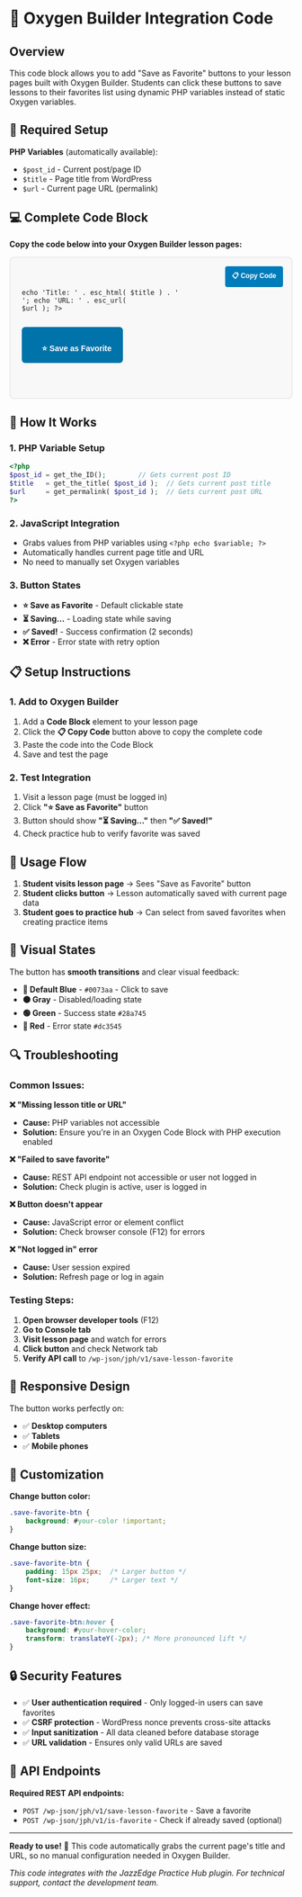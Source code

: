 # 🔧 Oxygen Builder Integration Code

## Overview
This code block allows you to add "Save as Favorite" buttons to your lesson pages built with Oxygen Builder. Students can click these buttons to save lessons to their favorites list using dynamic PHP variables instead of static Oxygen variables.

## 📝 Required Setup

**PHP Variables** (automatically available):
- `$post_id` - Current post/page ID
- `$title` - Page title from WordPress
- `$url` - Current page URL (permalink)

## 💻 Complete Code Block

**Copy the code below into your Oxygen Builder lesson pages:**

<div style="position: relative; background: #f8f8f9; border: 2px solid #e9ecef; border-radius: 8px; padding: 20px; margin-bottom: 20px;">
    <button onclick="copyOxygenCode()" style="position: absolute; top: 15px; right: 15px; background: #007cba; color: white; border: none; padding: 8px 12px; border-radius: 4px; cursor: pointer; font-size: 12px; font-weight: 600;">📋 Copy Code</button>
    <pre style="background: #f8f8f9; padding-top: 35px; margin: 0; overflow-x: auto; border-radius: 4px;"><code id="oxygen-code-block"><?php 
$post_id = get_the_ID();
$title   = get_the_title( $post_id );
$url     = get_permalink( $post_id );

echo 'Title: ' . esc_html( $title ) . '<br>';
echo 'URL: ' . esc_url( $url );
?>

<button id="save-lesson-favorite" class="save-favorite-btn">
    ⭐ Save as Favorite
</button>

<script>
document.addEventListener('DOMContentLoaded', function() {
    const saveBtn = document.getElementById('save-lesson-favorite');

    saveBtn.addEventListener('click', function() {
        // Get lesson data from PHP variables
        const lessonData = {
            title: '<?php echo $title; ?>',
            url: '<?php echo $url; ?>',    
        };

        // Validate required fields
        if (!lessonData.title || !lessonData.url) {
            alert('Missing lesson title or URL');
            return;
        }

        // Show loading state
        saveBtn.innerHTML = '⏳ Saving...';
        saveBtn.disabled = true;

        // Send to REST API
        fetch('/wp-json/jph/v1/save-lesson-favorite', {
            method: 'POST',
            headers: {
                'Content-Type': 'application/json',
                'X-WP-Nonce': '<?php echo wp_create_nonce('wp_rest'); ?>'
            },
            body: JSON.stringify(lessonData)
        })
        .then(response => response.json())
        .then(data => {
            if (data.success) {
                saveBtn.innerHTML = '✅ Saved!';
                saveBtn.style.background = '#28a745';
                setTimeout(() => {
                    saveBtn.innerHTML = '⭐ Save as Favorite';
                    saveBtn.style.background = '';
                    saveBtn.disabled = false;
                }, 2000);
            } else {
                throw new Error(data.message || 'Failed to save favorite');
            }
        })
        .catch(error => {
            console.error('Error:', error);
            saveBtn.innerHTML = '❌ Error';
            saveBtn.style.background = '#dc3545';
            setTimeout(() => {
                saveBtn.innerHTML = '⭐ Save as Favorite';
                saveBtn.style.background = '';
                saveBtn.disabled = false;
            }, 2000);
        });
    });
});
</script>

<style>
.save-favorite-btn {
    background: #0073aa;
    color: white;
    border: none;
    padding: 12px 20px;
    border-radius: 6px;
    cursor: pointer;
    font-size: 14px;
    font-weight: 600;
    transition: all 0.2s ease;
    display: inline-block;
    text-decoration: none;
}

.save-favorite-btn:hover {
    background: #005a87;
    transform: translateY(-1px);
}

.save-favorite-btn:disabled {
    opacity: 0.6;
    cursor: not-allowed;
    transform: none;
}
</style></code></pre>
</div>

<script>
function copyOxygenCode() {
    const codeBlock = document.getElementById('oxygen-code-block');
    const textToCopy = codeBlock.innerText;

    navigator.clipboard.writeText(textToCopy).then(() => {
        // Feedback animation
        const button = event.target;
        const originalText = button.innerHTML;
        button.innerHTML = '✅ Copied!';
        button.style.background = '#28a745';
        
        setTimeout(() => {
            button.innerHTML = originalText;
            button.style.background = '#007cba';
        }, 1500);
    }).catch(err => {
        console.error('Failed to copy:', err);
        alert('Failed to copy code. Please select and copy manually.');
    });
}
</script>

## 🔧 How It Works

### **1. PHP Variable Setup**
```php
<?php 
$post_id = get_the_ID();        // Gets current post ID
$title   = get_the_title( $post_id );  // Gets current post title
$url     = get_permalink( $post_id );  // Gets current post URL
?>
```

### **2. JavaScript Integration**
- Grabs values from PHP variables using `<?php echo $variable; ?>`
- Automatically handles current page title and URL
- No need to manually set Oxygen variables

### **3. Button States**
- **⭐ Save as Favorite** - Default clickable state
- **⏳ Saving...** - Loading state while saving
- **✅ Saved!** - Success confirmation (2 seconds)
- **❌ Error** - Error state with retry option

## 📋 Setup Instructions

### **1. Add to Oxygen Builder**
1. Add a **Code Block** element to your lesson page
2. Click the **📋 Copy Code** button above to copy the complete code
3. Paste the code into the Code Block
4. Save and test the page

### **2. Test Integration**
1. Visit a lesson page (must be logged in)
2. Click **"⭐ Save as Favorite"** button
3. Button should show **"⏳ Saving..."** then **"✅ Saved!"**
4. Check practice hub to verify favorite was saved

## 🎯 Usage Flow

1. **Student visits lesson page** → Sees "Save as Favorite" button
2. **Student clicks button** → Lesson automatically saved with current page data
3. **Student goes to practice hub** → Can select from saved favorites when creating practice items

## 🎨 Visual States

The button has **smooth transitions** and clear visual feedback:

- **🔵 Default Blue** - `#0073aa` - Click to save
- **⚫ Gray** - Disabled/loading state
- **🟢 Green** - Success state `#28a745`
- **🔴 Red** - Error state `#dc3545`

## 🔍 Troubleshooting

### **Common Issues:**

**❌ "Missing lesson title or URL"**
- **Cause:** PHP variables not accessible
- **Solution:** Ensure you're in an Oxygen Code Block with PHP execution enabled

**❌ "Failed to save favorite"**
- **Cause:** REST API endpoint not accessible or user not logged in
- **Solution:** Check plugin is active, user is logged in

**❌ Button doesn't appear**
- **Cause:** JavaScript error or element conflict
- **Solution:** Check browser console (F12) for errors

**❌ "Not logged in" error**
- **Cause:** User session expired
- **Solution:** Refresh page or log in again

### **Testing Steps:**
1. **Open browser developer tools** (F12)
2. **Go to Console tab**
3. **Visit lesson page** and watch for errors
4. **Click button** and check Network tab
5. **Verify API call** to `/wp-json/jph/v1/save-lesson-favorite`

## 📱 Responsive Design

The button works perfectly on:
- ✅ **Desktop computers**
- ✅ **Tablets**
- ✅ **Mobile phones**

## 🎨 Customization

**Change button color:**
```css
.save-favorite-btn {
    background: #your-color !important;
}
```

**Change button size:**
```css
.save-favorite-btn {
    padding: 15px 25px;  /* Larger button */
    font-size: 16px;     /* Larger text */
}
```

**Change hover effect:**
```css
.save-favorite-btn:hover {
    background: #your-hover-color;
    transform: translateY(-2px); /* More pronounced lift */
}
```

## 🔒 Security Features

- ✅ **User authentication required** - Only logged-in users can save favorites
- ✅ **CSRF protection** - WordPress nonce prevents cross-site attacks
- ✅ **Input sanitization** - All data cleaned before database storage
- ✅ **URL validation** - Ensures only valid URLs are saved

## 🚀 API Endpoints

**Required REST API endpoints:**
- `POST /wp-json/jph/v1/save-lesson-favorite` - Save a favorite
- `POST /wp-json/jph/v1/is-favorite` - Check if already saved (optional)

---

**Ready to use!** 🎉 This code automatically grabs the current page's title and URL, so no manual configuration needed in Oxygen Builder.

*This code integrates with the JazzEdge Practice Hub plugin. For technical support, contact the development team.*